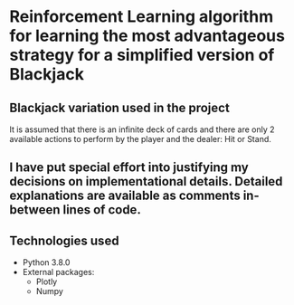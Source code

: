 # Reinforcement Learning algorithm for learning the most advantageous strategy for a simplified version of Blackjack

## Blackjack variation used in the project
It is assumed that there is an infinite deck of cards and there are only 2 available actions to perform by the player and the dealer: Hit or Stand.

## I have put special effort into justifying my decisions on implementational details. Detailed explanations are available as comments in-between lines of code.

## Technologies used
* Python 3.8.0
* External packages:
  * Plotly
  * Numpy

